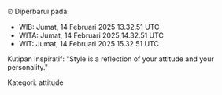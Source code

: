 ⏰ Diperbarui pada:
- WIB: Jumat, 14 Februari 2025 13.32.51 UTC
- WITA: Jumat, 14 Februari 2025 14.32.51 UTC
- WIT: Jumat, 14 Februari 2025 15.32.51 UTC

Kutipan Inspiratif:
"Style is a reflection of your attitude and your personality."


Kategori: attitude


